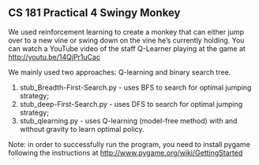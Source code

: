 ## CS 181 Practical 4 Swingy Monkey


We used reinforcement learning to create a monkey that can either jump over to a new vine or swing down on the vine he’s currently holding. You can watch a YouTube video of the staff Q-Learner playing at the game at http://youtu.be/14QjPr1uCac

We mainly used two approaches: Q-learning and binary search tree. 
1. stub_Breadth-First-Search.py - uses BFS to search for optimal jumping strategy;
2. stub_deep-First-Search.py - uses DFS to search for optimal jumping strategy;
3. stub_qlearning.py - uses Q-learning (model-free method) with and without gravity to learn optimal policy.

Note: in order to successfully run the program, you need to install pygame following the instructions at 
http://www.pygame.org/wiki/GettingStarted 
